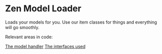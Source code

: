 # Zen Model Loader

Loads your models for you. Use our item classes for things and everything will go smoothly.

Relevant areas in code:

[The model handler](https://github.com/yrsegal/ZenModelLoader/blob/master/src/main/java/wiresegal/zenmodelloader/client/core/ModelHandler.kt#L33-L45)
[The interfaces used](https://github.com/yrsegal/ZenModelLoader/blob/master/src/main/java/wiresegal/zenmodelloader/common/core/Interfaces.kt)
